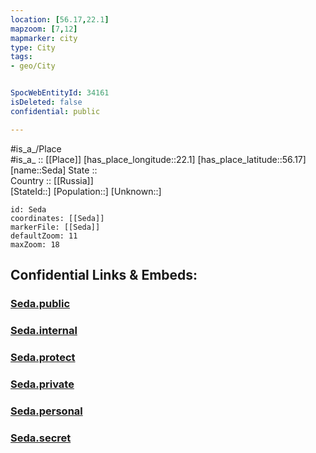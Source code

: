 ```yaml
---
location: [56.17,22.1] 
mapzoom: [7,12] 
mapmarker: city 
type: City
tags:
- geo/City


SpocWebEntityId: 34161
isDeleted: false
confidential: public

---
```

#is_a_/Place  
#is_a_ :: [[Place]] 
[has_place_longitude::22.1] 
[has_place_latitude::56.17] 
[name::Seda] 
State ::  
Country :: [[Russia]]  
[StateId::] 
[Population::] 
[Unknown::] 


```leaflet
id: Seda
coordinates: [[Seda]] 
markerFile: [[Seda]] 
defaultZoom: 11 
maxZoom: 18
```


## Confidential Links & Embeds: 

### [Seda.public](/_public/\Earth\Continent\Europe\Europe~North\Lithuania\Counties~Lithuania\Telšiai\CitySeda.public.md) 

### [Seda.internal](/_internal/\Earth\Continent\Europe\Europe~North\Lithuania\Counties~Lithuania\Telšiai\CitySeda.internal.md) 

### [Seda.protect](/_protect/\Earth\Continent\Europe\Europe~North\Lithuania\Counties~Lithuania\Telšiai\CitySeda.protect.md) 

### [Seda.private](/_private/\Earth\Continent\Europe\Europe~North\Lithuania\Counties~Lithuania\Telšiai\CitySeda.private.md) 

### [Seda.personal](/_personal/\Earth\Continent\Europe\Europe~North\Lithuania\Counties~Lithuania\Telšiai\CitySeda.personal.md) 

### [Seda.secret](/_secret/\Earth\Continent\Europe\Europe~North\Lithuania\Counties~Lithuania\Telšiai\CitySeda.secret.md)


